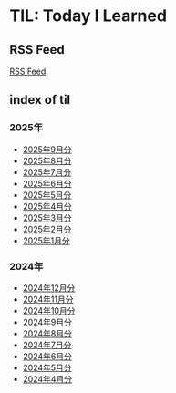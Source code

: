 <!-- vale Google.FirstPerson = NO -->

# TIL: Today I Learned

<!-- vale on -->

## RSS Feed

[RSS Feed](https://atsushifx.github.io/til/rss/feeds.xml)

## index of til

### 2025年

- [2025年9月分](2025/2025-09)
- [2025年8月分](2025/2025-08)
- [2025年7月分](2025/2025-07)
- [2025年6月分](2025/2025-06)
- [2025年5月分](2025/2025-05)
- [2025年4月分](2025/2025-04)
- [2025年3月分](2025/2025-03)
- [2025年2月分](2025/2025-02)
- [2025年1月分](2025/2025-01)

### 2024年

- [2024年12月分](2024/2024-12)
- [2024年11月分](2024/2024-11)
- [2024年10月分](2024/2024-10)
- [2024年9月分](2024/2024-09)
- [2024年8月分](2024/2024-08)
- [2024年7月分](2024/2024-07)
- [2024年6月分](2024/2024-06)
- [2024年5月分](2024/2024-05)
- [2024年4月分](2024/2024-04)
